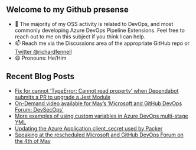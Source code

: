 ## Welcome to my Github presense

- 💬 The majority of my OSS activity is related to DevOps, and most commonly developing Azure DevOps Pipeline Extensions. Feel free to reach out to me on this subject if you think I can help.
- 📫 Reach me via the Discussions area of the appropriate GitHub repo or [Twitter @richardfennell](https://twitter.com/richardfennell)
- 😄 Pronouns: He/Him

## Recent Blog Posts
<!-- BLOG-POST-LIST:START -->
- [Fix for cannot ‘TypeError: Cannot read property’ when Dependabot submits a PR to upgrade a Jest Module](https://blogs.blackmarble.co.uk/rfennell/2022/05/19/fix-for-cannot-typeerror-cannot-read-property-when-dependabot-submits-a-pr-to-upgrade-a-jest-module/)
- [On-Demand video available for May’s ‘Microsoft and GitHub DevOps Forum: DevSecOps’](https://blogs.blackmarble.co.uk/rfennell/2022/05/17/on-demand-video-available-for-mays-microsoft-and-github-devops-forum-devsecops/)
- [More examples of using custom variables in Azure DevOps multi-stage YML](https://blogs.blackmarble.co.uk/rfennell/2022/05/05/more-examples-of-using-custom-variables-in-azure-devops-multi-stage-yml/)
- [Updating the Azure Application client_secret used by Packer](https://blogs.blackmarble.co.uk/rfennell/2022/05/03/updating-the-azure-application-client_secret-used-by-packer/)
- [Speaking at the rescheduled Microsoft and GitHub DevOps Forum on the 4th of May](https://blogs.blackmarble.co.uk/rfennell/2022/04/07/speaking-at-the-rescheduled-microsoft-and-github-devops-forum-on-the-4th-of-may/)
<!-- BLOG-POST-LIST:END -->


<!--
**rfennell/rfennell** is a ✨ _special_ ✨ repository because its `README.md` (this file) appears on your GitHub profile.

Here are some ideas to get you started:

- 🔭 I’m currently working on ...
- 🌱 I’m currently learning ...
- 👯 I’m looking to collaborate on ...
- 🤔 I’m looking for help with ...
- 💬 Ask me about ...
- 📫 How to reach me: ...
- 😄 Pronouns: ...
- ⚡ Fun fact: ...
-->

